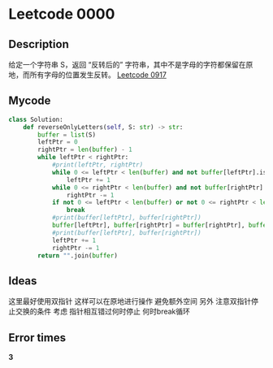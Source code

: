 # Leetcode 0000

## Description

给定一个字符串 S，返回 “反转后的” 字符串，其中不是字母的字符都保留在原地，而所有字母的位置发生反转。
[Leetcode 0917](https://leetcode-cn.com/problems/reverse-only-letters/)

## Mycode

```python
class Solution:
    def reverseOnlyLetters(self, S: str) -> str:
        buffer = list(S)
        leftPtr = 0
        rightPtr = len(buffer) - 1
        while leftPtr < rightPtr:
            #print(leftPtr, rightPtr)
            while 0 <= leftPtr < len(buffer) and not buffer[leftPtr].isalpha():
                leftPtr += 1
            while 0 <= rightPtr < len(buffer) and not buffer[rightPtr].isalpha():
                rightPtr -= 1
            if not 0 <= leftPtr < len(buffer) or not 0 <= rightPtr < len(buffer) or leftPtr >= rightPtr:
                break
            #print(buffer[leftPtr], buffer[rightPtr])
            buffer[leftPtr], buffer[rightPtr] = buffer[rightPtr], buffer[leftPtr]
            #print(buffer[leftPtr], buffer[rightPtr])
            leftPtr += 1
            rightPtr -= 1
        return "".join(buffer)
```

## Ideas

这里最好使用双指针 这样可以在原地进行操作 避免额外空间 
另外 注意双指针停止交换的条件 考虑 指针相互错过何时停止 何时break循环

## Error times

**3**
